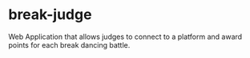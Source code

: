 # break-judge
Web Application that allows judges to connect to a platform and award points for each break dancing battle.
